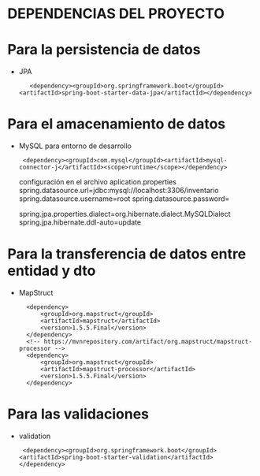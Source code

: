 # DEPENDENCIAS DEL PROYECTO

# Para la persistencia de datos
* JPA
 
         <dependency><groupId>org.springframework.boot</groupId><artifactId>spring-boot-starter-data-jpa</artifactId></dependency>
 

# Para el amacenamiento de datos 
* MySQL para entorno de desarrollo
  
       <dependency><groupId>com.mysql</groupId><artifactId>mysql-connector-j</artifactId><scope>runtime</scope></dependency>
  
  configuración en el archivo aplication.properties
  spring.datasource.url=jdbc:mysql://localhost:3306/inventario
  spring.datasource.username=root
  spring.datasource.password=

  spring.jpa.properties.dialect=org.hibernate.dialect.MySQLDialect
  spring.jpa.hibernate.ddl-auto=update


# Para la transferencia de datos entre entidad y dto
* MapStruct
   <!-- https://mvnrepository.com/artifact/org.mapstruct/mapstruct -->
        <dependency>
            <groupId>org.mapstruct</groupId>
            <artifactId>mapstruct</artifactId>
            <version>1.5.5.Final</version>
        </dependency>
        <!-- https://mvnrepository.com/artifact/org.mapstruct/mapstruct-processor -->
        <dependency>
            <groupId>org.mapstruct</groupId>
            <artifactId>mapstruct-processor</artifactId>
            <version>1.5.5.Final</version>
        </dependency>

# Para las validaciones
* validation
  
       <dependency><groupId>org.springframework.boot</groupId><artifactId>spring-boot-starter-validation</artifactId></dependency>
